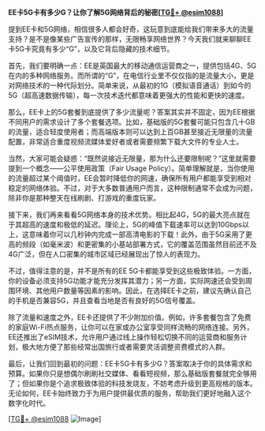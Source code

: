 **EE卡5G卡有多少G？让你了解5G网络背后的秘密[[TG💪+ @esim1088](https://t.me/s/esim1088)]**

提到EE卡和5G网络，相信很多人都会好奇，这玩意到底能给我们带来多大的流量支持？是不是像某些广告宣传的那样，无限畅享网络世界？今天我们就来聊聊EE卡5G卡究竟有多少“G”，以及它背后隐藏的技术细节。

首先，我们要明确一点：EE是英国最大的移动通信运营商之一，提供包括4G、5G在内的多种网络服务。而所谓的“G”，在电信行业里不仅仅指的是流量大小，更是对网络技术的一种代际划分。简单来说，从最初的1G（模拟语音通话）到如今的5G（超高速数据传输），每一次技术迭代都意味着更强大的性能和更快的速度。

那么，EE卡上的5G套餐到底提供了多少流量呢？答案其实并不固定，因为EE根据不同用户的需求设计了多个套餐选项。比如，基础版的5G套餐可能只包含几十GB的流量，适合轻度使用者；而高端版本则可以达到上百GB甚至接近无限量的流量配置，非常适合重度视频流媒体爱好者或者需要频繁下载大文件的专业人士。

当然，大家可能会疑惑：“既然说接近无限量，那为什么还要限制呢？”这里就需要提到一个概念——公平使用政策（Fair Usage Policy）。简单理解就是，当你使用的流量超过某个阈值时，EE会暂时降低你的网速，确保所有用户都能享受到相对稳定的网络体验。不过，对于大多数普通用户而言，这种限制通常不会成为问题，除非你是那种整天在线刷剧、打游戏的重度玩家。

接下来，我们再来看看5G网络本身的技术优势。相比起4G，5G的最大亮点就在于其超高的速度和极低的延迟。理论上，5G的峰值下载速率可以达到10Gbps以上，这意味着你可以几秒钟内完成一部高清电影的下载！此外，由于5G采用了更高的频段（如毫米波）和更密集的小基站部署方式，它的覆盖范围虽然目前还不及4G广泛，但在人口密集的城市区域已经展现出了惊人的表现力。

不过，值得注意的是，并不是所有的EE 5G卡都能享受到这些极致体验。一方面，你的设备必须支持5G功能才能充分发挥其潜力；另一方面，实际网速还会受到周围环境、其他用户数量等因素的影响。因此，在选择EE卡之前，建议先确认自己的手机是否兼容5G，并且查看当地是否有良好的5G信号覆盖。

除了流量和速度之外，EE卡还提供了不少附加价值。例如，许多套餐包含了免费的家庭Wi-Fi热点服务，让你可以在家或办公室享受同样流畅的网络连接。另外，EE还推出了eSIM技术，允许用户通过线上操作轻松切换不同的运营商和服务计划，极大地方便了那些经常出国旅行或者需要灵活调整资费模式的人群。

最后，让我们回到最初的问题：EE卡5G卡有多少G？答案取决于你的具体需求和预算。如果你只是想偶尔刷刷社交媒体、看看短视频，那么基础版套餐就完全够用了；但如果你是个追求极致体验的科技发烧友，不妨考虑升级到更高规格的版本。无论如何，EE卡始终致力于为用户提供最优质的服务，帮助我们更好地融入这个数字化时代。

[[TG💪+ @esim1088](https://t.me/s/esim1088) ![Image](https://i.postimg.cc/4NQfJmqS/Snipaste-2025-05-13-00-14-12.png)]